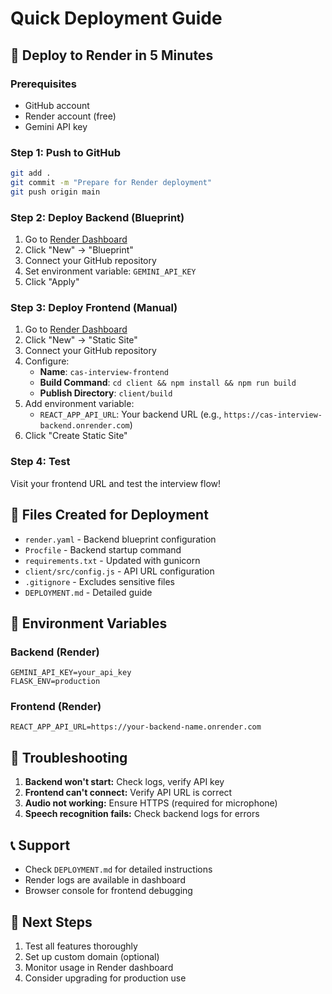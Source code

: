 # Quick Deployment Guide

## 🚀 Deploy to Render in 5 Minutes

### Prerequisites
- GitHub account
- Render account (free)
- Gemini API key

### Step 1: Push to GitHub
```bash
git add .
git commit -m "Prepare for Render deployment"
git push origin main
```

### Step 2: Deploy Backend (Blueprint)
1. Go to [Render Dashboard](https://dashboard.render.com)
2. Click "New" → "Blueprint"
3. Connect your GitHub repository
4. Set environment variable: `GEMINI_API_KEY`
5. Click "Apply"

### Step 3: Deploy Frontend (Manual)
1. Go to [Render Dashboard](https://dashboard.render.com)
2. Click "New" → "Static Site"
3. Connect your GitHub repository
4. Configure:
   - **Name**: `cas-interview-frontend`
   - **Build Command**: `cd client && npm install && npm run build`
   - **Publish Directory**: `client/build`
5. Add environment variable:
   - `REACT_APP_API_URL`: Your backend URL (e.g., `https://cas-interview-backend.onrender.com`)
6. Click "Create Static Site"

### Step 4: Test
Visit your frontend URL and test the interview flow!

## 📁 Files Created for Deployment

- `render.yaml` - Backend blueprint configuration
- `Procfile` - Backend startup command
- `requirements.txt` - Updated with gunicorn
- `client/src/config.js` - API URL configuration
- `.gitignore` - Excludes sensitive files
- `DEPLOYMENT.md` - Detailed guide

## 🔧 Environment Variables

### Backend (Render)
```
GEMINI_API_KEY=your_api_key
FLASK_ENV=production
```

### Frontend (Render)
```
REACT_APP_API_URL=https://your-backend-name.onrender.com
```

## 🐛 Troubleshooting

1. **Backend won't start:** Check logs, verify API key
2. **Frontend can't connect:** Verify API URL is correct
3. **Audio not working:** Ensure HTTPS (required for microphone)
4. **Speech recognition fails:** Check backend logs for errors

## 📞 Support

- Check `DEPLOYMENT.md` for detailed instructions
- Render logs are available in dashboard
- Browser console for frontend debugging

## 🎯 Next Steps

1. Test all features thoroughly
2. Set up custom domain (optional)
3. Monitor usage in Render dashboard
4. Consider upgrading for production use 